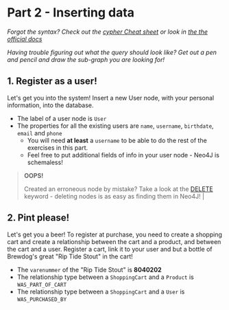 # Part 2 - Inserting data
_Forgot the syntax? Check out the [cypher Cheat sheet](http://neo4j.com/docs/2.1/cypher-refcard/) or look in [the the official docs](http://neo4j.com/docs/stable/cypher-query-lang.html)_

_Having trouble figuring out what the query should look like? Get out a pen and pencil and draw the sub-graph you are looking for!_

## 1. Register as a user!
Let's get you into the system! Insert a new User node, with your personal information, into the database.

* The label of a user node is ```User```
* The properties for all the existing users are ```name```, ```username```, ```birthdate```, ```email``` and ```phone```
    * You will need **at least** a ```username``` to be able to do the rest of the exercises in this part.
    * Feel free to put additional fields of info in your user node - Neo4J is schemaless!

> **OOPS!**
>
> Created an erroneous node by mistake?
> Take a look at the [DELETE](http://neo4j.com/docs/stable/query-delete.html) keyword - deleting nodes is as easy as finding them in Neo4J! |

## 2. Pint please!
Let's get you a beer! To register at purchase, you need to create a shopping cart and create a relationship between the cart and a product, and between the cart and a user.
Register a cart, link it to your user and but a bottle of Brewdog's great "Rip Tide Stout" in the cart!

* The ```varenummer``` of the "Rip Tide Stout" is **8040202**
* The relationship type between a ```ShoppingCart``` and a ```Product``` is ```WAS_PART_OF_CART```
* The relationship type between a ```ShoppingCart``` and a ```User``` is ```WAS_PURCHASED_BY```




<!---

## 3. New item in stock!
A new item has become available - the famous [Westvleteren 12](http://en.wikipedia.org/wiki/Westvleteren_Brewery), widely considered to be the best beer in the world! Let's put it in the database!

**New Nodes to make**

```Product```

* ```varenummer``` = "12601355"
* ```pricePerLiter``` = "390"
* ```url``` = "http://sintsixtus.be/"
* ```description``` = ""
* ```price``` = "130"
* ```abv``` = "10.2"

```LiquorType```

* ```name``` = "Westvleteren 12"

**Relationships**

Link to the...

-->
